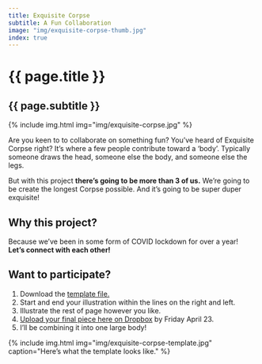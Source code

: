 ```yaml
---
title: Exquisite Corpse
subtitle: A Fun Collaboration
image: "img/exquisite-corpse-thumb.jpg"
index: true
---
```

# {{ page.title }}
## {{ page.subtitle }}
{% include img.html img="img/exquisite-corpse.jpg" %}

Are you keen to to collaborate on something fun? You’ve heard of Exquisite Corpse right? It’s where a few people contribute toward a ‘body’. Typically someone draws the head, someone else the body, and someone else the legs.

But with this project **there’s going to be more than 3 of us.** We’re going to be create the longest Corpse possible. And it’s going to be super duper exquisite!

## Why this project?
Because we’ve been in some form of COVID lockdown for over a year!  
**Let’s connect with each other!**

## Want to participate?

1. Download the [template file.](https://ttkb.me/corpse-template)
2. Start and end your illustration within the lines on the right and left.
3. Illustrate the rest of page however you like.
4. [Upload your final piece here on Dropbox](https://ttkb.me/corpse-submit) by Friday April 23.
5. I’ll be combining it into one large body!

{% include img.html img="img/exquisite-corpse-template.jpg" caption="Here’s what the template looks like." %}